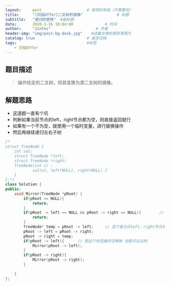```yaml
---
layout:     post                    # 使用的布局（不需要改） 
title:      "[剑指Offer]二叉树的镜像"               # 标题  
subtitle:   "递归的使用"  #副标题 
date:       2020-1-16 10:04:00              # 时间 
author:     "JinFei"                    # 作者 
header-img: "img/post-bg-desk.jpg"    #这篇文章标题背景图片 
catalog: true                       # 是否归档 
tags:                               #标签     
    - 剑指Offer 
---
```


## 题目描述
> 操作给定的二叉树，将其变换为源二叉树的镜像。


## 解题思路

- 这道题一直有个坑
- 判断如果当前节点的left，right节点都为空，则直接返回就行
- 如果有一个不为空，就使用一个临时变量，进行替换操作
- 然后再继续递归左右子树


```C++
/*
struct TreeNode {
	int val;
	struct TreeNode *left;
	struct TreeNode *right;
	TreeNode(int x) :
			val(x), left(NULL), right(NULL) {
	}
};*/
class Solution {
public:
    void Mirror(TreeNode *pRoot) {
        if(pRoot == NULL){
            return;
        }
        if(pRoot -> left == NULL && pRoot -> right == NULL){        // 注意这一点情况
            return;
        }
        TreeNode* temp = pRoot -> left;     // 这个是允许left，right节点其中有一个为空的
        pRoot -> left = pRoot -> right;
        pRoot -> right = temp;
        if(pRoot -> left){      // 把这个判空操作注释掉 也是可以过的
            Mirror(pRoot -> left);
        }
        if(pRoot -> right){
            Mirror(pRoot -> right);
        }
        
    }
};
```